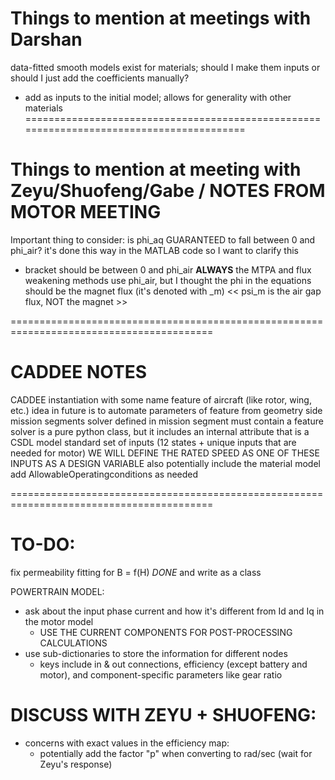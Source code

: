 # Things to mention at meetings with Darshan
data-fitted smooth models exist for materials; should I make them inputs or should
I just add the coefficients manually?
  - add as inputs to the initial model; allows for generality with other materials
=========================================================================================
# Things to mention at meeting with Zeyu/Shuofeng/Gabe / NOTES FROM MOTOR MEETING
Important thing to consider: is phi_aq GUARANTEED to fall between 0 and phi_air?
  it's done this way in the MATLAB code so I want to clarify this
  - bracket should be between 0 and phi_air **ALWAYS**
the MTPA and flux weakening methods use phi_air, but I thought the phi in the 
    equations should be the magnet flux (it's denoted with _m)
<< psi_m is the air gap flux, NOT the magnet >>

=========================================================================================
# CADDEE NOTES
CADDEE instantiation with some name 
feature of aircraft (like rotor, wing, etc.)
idea in future is to automate parameters of feature from geometry side
mission segments 
solver defined in mission segment must contain a feature
solver is a pure python class, but it includes an internal attribute that is a CSDL model
standard set of inputs (12 states + unique inputs that are needed for motor)
WE WILL DEFINE THE RATED SPEED AS ONE OF THESE INPUTS AS A DESIGN VARIABLE 
  also potentially include the material model
add AllowableOperatingconditions as needed

=========================================================================================
# TO-DO:

fix permeability fitting for B = f(H) *DONE* and write as a class

POWERTRAIN MODEL:
- ask about the input phase current and how it's different from Id and Iq in the motor model
  - USE THE CURRENT COMPONENTS FOR POST-PROCESSING CALCULATIONS
- use sub-dictionaries to store the information for different nodes
  - keys include in & out connections, efficiency (except battery and motor), and component-specific parameters like gear ratio

# DISCUSS WITH ZEYU + SHUOFENG:
- concerns with exact values in the efficiency map:
  - potentially add the factor "p" when converting to rad/sec (wait for Zeyu's response)